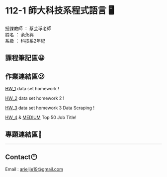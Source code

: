 # 112-1 師大科技系程式語言 :desktop_computer:

授課教師 ： 蔡芸琤老師  
姓名 ： 余永興  
系級 ： 科技系2年紀

## 課程筆記區:grinning:

## 作業連結區:confused:
[HW_1](HW_1/Homework_1.ipynb) data set homework !  

[HW_2](Homework_2.ipynb) data set homework 2 !  

[HW_3](PL_HW_3/PL_HW_3.ipynb) data set homework 3 Data Scraping !  

[HW_4](PL_HW_4/HW4.ipynb) & [MEDIUM](https://medium.com/@arieljie19/popular-job-title-top-50-468f5feb36f7) Top 50 Job Title!

## 專題連結區:thinking:

---

## Contact:no_mouth:

Email : arieljie19@gmail.com

